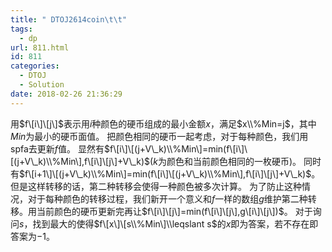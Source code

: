 ```yaml
---
title: " DTOJ2614coin\t\t"
tags:
  - dp
url: 811.html
id: 811
categories:
  - DTOJ
  - Solution
date: 2018-02-26 21:36:29
---
```


用$f\[i\]\[j\]$表示用$i$种颜色的硬币组成的最小金额$x$，满足$x\\%Min=j$，其中$Min$为最小的硬币面值。 把颜色相同的硬币一起考虑，对于每种颜色，我们用spfa去更新$f$值。 显然有$f\[i\]\[(j+V\_k)\\%Min\]=min(f\[i\]\[(j+V\_k)\\%Min\],f\[i\]\[j\]+V\_k)$($k$为颜色和当前颜色相同的一枚硬币)。 同时有$f\[i+1\]\[(j+V\_k)\\%Min\]=min(f\[i\]\[(j+V\_k)\\%Min\],f\[i\]\[j\]+V\_k)$。 但是这样转移的话，第二种转移会使得一种颜色被多次计算。 为了防止这种情况，对于每种颜色的转移过程，我们新开一个意义和$f$一样的数组$g$维护第二种转移。用当前颜色的硬币更新完再让$f\[i\]\[j\]=min(f\[i\]\[j\],g\[i\]\[j\])$。 对于询问$s$，找到最大的使得$f\[x\]\[s\\%Min\]\\leqslant s$的$x$即为答案，若不存在即答案为$-1$。